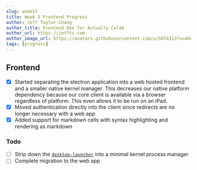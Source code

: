 ```yaml
---
slug: week5f
title: Week 5 Frontend Progress
author: Jeff Taylor-Chang
author_title: Frontend Dev for Actually Colab
author_url: https://jefftc.com
author_image_url: https://avatars.githubusercontent.com/u/5074313?s=460&u=9dc3384482173ab6e158978936d42b440155007e&v=4
tags: [progress]
---
```


## Frontend

- [x] Started separating the electron application into a web hosted frontend and a smaller native kernel manager. This decreases our native platform dependency because our core client is available via a browser regardless of platform. This even allows it to be run on an iPad.
- [x] Moved authentication directly into the client since redirects are no longer necessary with a web app
- [x] Added support for markdown cells with syntax highlighting and rendering as markdown

### Todo

- [ ] Strip down the [`desktop-launcher`](https://github.com/actually-colab/desktop-launcher) into a minimal kernel process manager
- [ ] Complete migration to the web app
